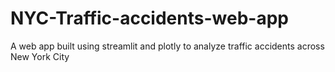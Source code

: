 # NYC-Traffic-accidents-web-app
A web app built using streamlit and plotly to analyze traffic accidents across New York City 
